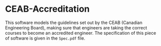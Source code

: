 # CEAB-Accreditation

This software models the guidelines set out by the CEAB (Canadian Engineering Board), making sure that engineers are taking the correct courses to become an 
accredited engineer. The specification of this piece of software is given in the `Spec.pdf` file.
